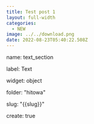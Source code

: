 ```yaml
---
title: Test post 1
layout: full-width
categories:
  - NEW
image: ../../download.png
date: 2022-08-23T05:40:22.508Z
---
```

name: text_section

label: Text

widget: object

folder: "hitowa"

slug: "{{slug}}"

create: true